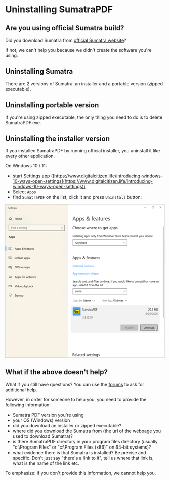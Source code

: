 # Uninstalling SumatraPDF

## Are you using official Sumatra build?

Did you download Sumatra from [official Sumatra website](https://www.sumatrapdfreader.org/download-free-pdf-viewer)?

If not, we can't help you because we didn't create the software you're using.

## Uninstalling Sumatra

There are 2 versions of Sumatra: an installer and a portable version (zipped executable).

## Uninstalling portable version

If you're using zipped executable, the only thing you need to do is to delete SumatraPDF.exe.

## Uninstalling the installer version

If you installed SumatraPDF by running official installer, you uninstall it like every other application.

On Windows 10 / 11:

- start Settings app ([https://www.digitalcitizen.life/introducing-windows-10-ways-open-settings](https://www.digitalcitizen.life/introducing-windows-10-ways-open-settings))
- Select `Apps`
- find `SumatraPDF` on the list, click it and press `Uninstall` button:

![Uninstall](img/uninstall.png)

## What if the above doesn't help?

What if you still have questions? You can use the [forums](https://forum.sumatrapdfreader.org/) to ask for additional help.

However, in order for someone to help you, you need to provide the following information:

- Sumatra PDF version you're using
- your OS (Windows) version
- did you download an installer or zipped executable?
- where did you download the Sumatra from (the url of the webpage you used to download Sumatra)?
- is there SumatraPDF directory in your program files directory (usually "c:\Program Files" or "c:\Program Files (x86)" on 64-bit systems)?
- what evidence there is that Sumatra is installed? Be precise and specific. Don't just say "there's a link to it", tell us where that link is, what is the name of the link etc.

To emphasize: if you don't provide this information, we cannot help you.